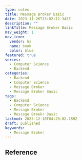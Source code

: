 ```yaml
---
type: notes
title: Message Broker Basic
date: 2023-11-26T13:02:12.342Z
description: ""
linkTitle: Message Broker Basic
nav_weight: 1
nav_icon:
  vendor: bs
  name: book
  color: blue
featured: true
series:
  - Computer Science
  - Backend
categories:
  - Backend
  - Computer Science
  - Message Broker
  - Message Broker Basic
tags:
  - Backend
  - Computer Science
  - Message Broker
  - Message Broekr Basic
lastmod: 2023-12-10T04:29:02.789Z
draft: published
keywords:
  - Message Broker
---
```


## Reference
